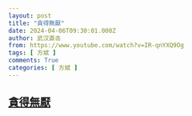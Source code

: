 ```yaml
---
layout: post
title: "貪得無厭"
date: 2024-04-06T09:30:01.000Z
author: 武汉直击
from: https://www.youtube.com/watch?v=IR-qnYXQ9Og
tags: [ 方斌 ]
comments: True
categories: [ 方斌 ]
---
```

<!--1712395801000-->
[貪得無厭](https://www.youtube.com/watch?v=IR-qnYXQ9Og)
------

<div>

</div>
